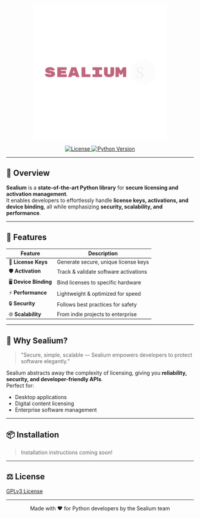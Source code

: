 <p align="center">
  <img src="assests/Sealium-logo-transparent.png" width="360" alt="Sealium Logo">
</p>

<p align="center">
  <!-- <a href="https://pypi.org/project/sealium/">
    <img src="https://img.shields.io/pypi/v/sealium?style=for-the-badge&logo=python&color=blue" alt="PyPI Version">
  </a> -->
  <a href="LICENSE">
    <img src="https://img.shields.io/badge/license-GPLv3-green?style=for-the-badge" alt="License">
  </a>
  <a href="https://www.python.org">
    <img src="https://img.shields.io/badge/python-3.13+-yellow?style=for-the-badge&logo=python" alt="Python Version">
  </a>
</p>

---

## 🚀 Overview

**Sealium** is a **state-of-the-art Python library** for **secure licensing and activation management**.  
It enables developers to effortlessly handle **license keys, activations, and device binding**, all while emphasizing **security, scalability, and performance**.

---

## 🌟 Features

| Feature | Description |
|---------|-------------|
| 🔑 **License Keys** | Generate secure, unique license keys |
| 🛡️ **Activation** | Track & validate software activations |
| 🖥️ **Device Binding** | Bind licenses to specific hardware |
| ⚡ **Performance** | Lightweight & optimized for speed |
| 🔒 **Security** | Follows best practices for safety |
| 🌐 **Scalability** | From indie projects to enterprise |

---

## 🎯 Why Sealium?

> "Secure, simple, scalable — Sealium empowers developers to protect software elegantly."

Sealium abstracts away the complexity of licensing, giving you **reliability, security, and developer-friendly APIs**.  
Perfect for:  

- Desktop applications  
- Digital content licensing  
- Enterprise software management  

---

## 📦 Installation

> Installation instructions coming soon!

---

## ⚖️ License

[GPLv3 License](LICENSE)

---

<p align="center">
  Made with ❤️ for Python developers by the Sealium team
</p>
